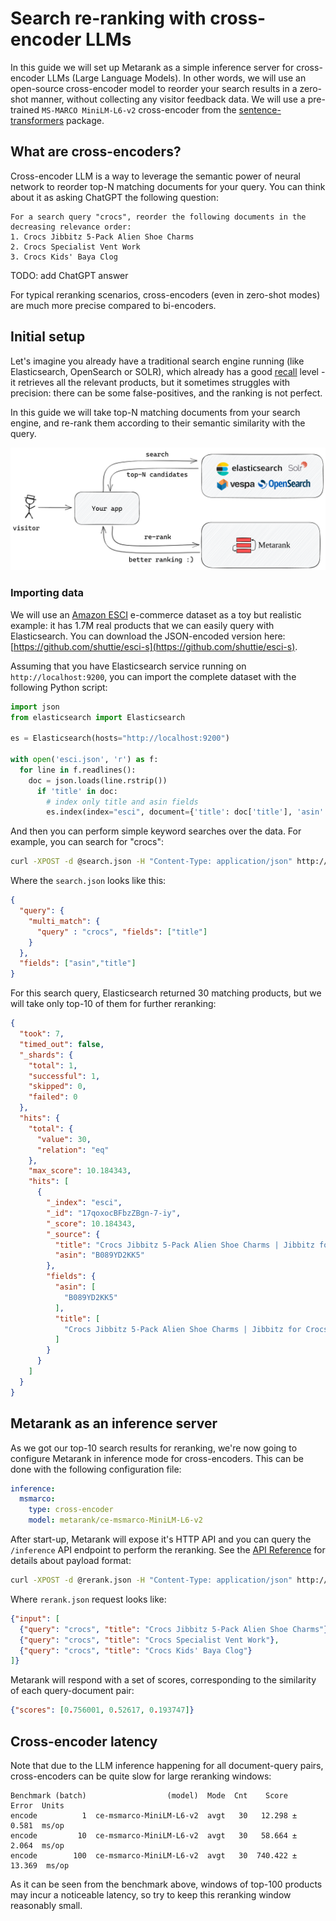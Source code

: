 # Search re-ranking with cross-encoder LLMs

In this guide we will set up Metarank as a simple inference server for cross-encoder LLMs (Large Language Models). In other words, we will use an open-source cross-encoder model to reorder your search results in a zero-shot manner, without collecting any visitor feedback data. We will use a pre-trained `MS-MARCO MiniLM-L6-v2` cross-encoder from the [sentence-transformers](https://sbert.net) package. 

## What are cross-encoders?

Cross-encoder LLM is a way to leverage the semantic power of neural network to reorder top-N matching documents for your query. You can think about it as asking ChatGPT the following question:
```
For a search query "crocs", reorder the following documents in the decreasing relevance order:
1. Crocs Jibbitz 5-Pack Alien Shoe Charms
2. Crocs Specialist Vent Work
3. Crocs Kids' Baya Clog
```

TODO: add ChatGPT answer

For typical reranking scenarios, cross-encoders (even in zero-shot modes) are much more precise compared to bi-encoders.

## Initial setup

Let's imagine you already have a traditional search engine running (like Elasticsearch, OpenSearch or SOLR), which already has a good [recall](https://en.wikipedia.org/wiki/Precision_and_recall) level - it retrieves all the relevant products, but it sometimes struggles with precision: there can be some false-positives, and the ranking is not perfect.

In this guide we will take top-N matching documents from your search engine, and re-rank them according to their semantic similarity with the query.

![reranking flow](../../img/reranking.png)

### Importing data

We will use an [Amazon ESCI](https://github.com/amazon-science/esci-data) e-commerce dataset as a toy but realistic example: it has 1.7M real products that we can easily query with Elasticsearch. You can download the JSON-encoded version here: [https://github.com/shuttie/esci-s](https://github.com/shuttie/esci-s).

Assuming that you have Elasticsearch service running on `http://localhost:9200`, you can import the complete dataset with the following Python script:
```python
import json
from elasticsearch import Elasticsearch

es = Elasticsearch(hosts="http://localhost:9200")

with open('esci.json', 'r') as f:
  for line in f.readlines():
    doc = json.loads(line.rstrip())
      if 'title' in doc:
        # index only title and asin fields
        es.index(index="esci", document={'title': doc['title'], 'asin': doc['asin']})
```

And then you can perform simple keyword searches over the data. For example, you can search for "crocs":
```bash
curl -XPOST -d @search.json -H "Content-Type: application/json" http://localhost:9200/esci/_search
```

Where the `search.json` looks like this:
```json
{
  "query": {
    "multi_match": {
      "query" : "crocs", "fields": ["title"]
    }
  },
  "fields": ["asin","title"]
}
```

For this search query, Elasticsearch returned 30 matching products, but we will take only top-10 of them for further reranking:
```json
{
  "took": 7,
  "timed_out": false,
  "_shards": {
    "total": 1,
    "successful": 1,
    "skipped": 0,
    "failed": 0
  },
  "hits": {
    "total": {
      "value": 30,
      "relation": "eq"
    },
    "max_score": 10.184343,
    "hits": [
      {
        "_index": "esci",
        "_id": "17qoxocBFbzZBgn-7-iy",
        "_score": 10.184343,
        "_source": {
          "title": "Crocs Jibbitz 5-Pack Alien Shoe Charms | Jibbitz for Crocs",
          "asin": "B089YD2KK5"
        },
        "fields": {
          "asin": [
            "B089YD2KK5"
          ],
          "title": [
            "Crocs Jibbitz 5-Pack Alien Shoe Charms | Jibbitz for Crocs"
          ]
        }
      }
    ]
  }
}
```

## Metarank as an inference server

As we got our top-10 search results for reranking, we're now going to configure Metarank in inference mode for cross-encoders. This can be done with the following configuration file:
```yaml
inference:
  msmarco:
    type: cross-encoder
    model: metarank/ce-msmarco-MiniLM-L6-v2
```

After start-up, Metarank will expose it's HTTP API and you can query the `/inference` API endpoint to perform the reranking. See the [API Reference](../../api.md#inference-with-llms) for details about payload format:
```bash
curl -XPOST -d @rerank.json -H "Content-Type: application/json" http://metarank:8080/inference/encoder/msmarco
```

Where `rerank.json` request looks like:
```json
{"input": [
  {"query": "crocs", "title": "Crocs Jibbitz 5-Pack Alien Shoe Charms"},
  {"query": "crocs", "title": "Crocs Specialist Vent Work"},
  {"query": "crocs", "title": "Crocs Kids' Baya Clog"}
]}
```

Metarank will respond with a set of scores, corresponding to the similarity of each query-document pair:
```json
{"scores": [0.756001, 0.52617, 0.193747]}
```

## Cross-encoder latency

Note that due to the LLM inference happening for all document-query pairs, cross-encoders can be quite slow for large reranking windows:
```
Benchmark (batch)                  (model)  Mode  Cnt    Score    Error  Units
encode          1  ce-msmarco-MiniLM-L6-v2  avgt   30   12.298 ±  0.581  ms/op
encode         10  ce-msmarco-MiniLM-L6-v2  avgt   30   58.664 ±  2.064  ms/op
encode        100  ce-msmarco-MiniLM-L6-v2  avgt   30  740.422 ± 13.369  ms/op
```

As it can be seen from the benchmark above, windows of top-100 products may incur a noticeable latency, so try to keep this reranking window reasonably small.